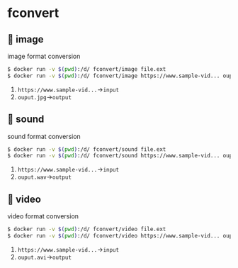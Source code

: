 # fconvert
## :whale: image
image format conversion
```bash
$ docker run -v $(pwd):/d/ fconvert/image file.ext
$ docker run -v $(pwd):/d/ fconvert/image https://www.sample-vid... ouput.jpg
```
1. `https://www.sample-vid...`→`input`
2. `ouput.jpg`→`output`
## :whale: sound
sound format conversion
```bash
$ docker run -v $(pwd):/d/ fconvert/sound file.ext
$ docker run -v $(pwd):/d/ fconvert/sound https://www.sample-vid... ouput.wav
```
1. `https://www.sample-vid...`→`input`
2. `ouput.wav`→`output`
## :whale: video
video format conversion
```bash
$ docker run -v $(pwd):/d/ fconvert/video file.ext
$ docker run -v $(pwd):/d/ fconvert/video https://www.sample-vid... ouput.avi
```
1. `https://www.sample-vid...`→`input`
2. `ouput.avi`→`output`
